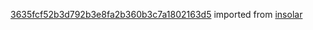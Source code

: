 [3635fcf52b3d792b3e8fa2b360b3c7a1802163d5](https://github.com/insolar/insolar/commit/3635fcf52b3d792b3e8fa2b360b3c7a1802163d5) imported from [insolar](https://github.com/insolar/insolar)
